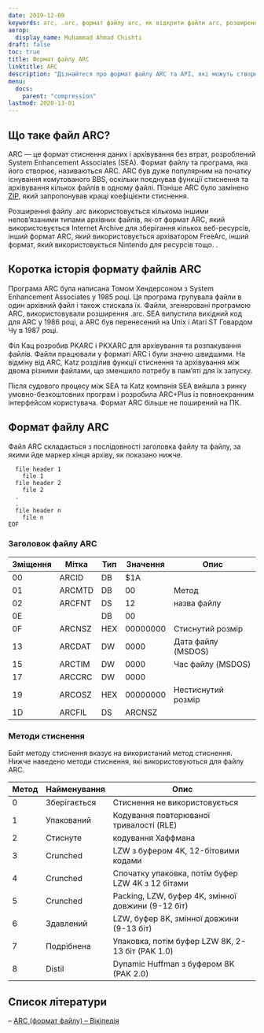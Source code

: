 ```yaml
---
date: 2019-12-09
keywords: arc, .arc, формат файлу arc, як відкрити файли arc, розширення .arc, розширення arc
автор:
  display_name: Muhammad Ahmad Chishti
draft: false
toc: true
title: Формат файлу ARC
linktitle: ARC
description: "Дізнайтеся про формат файлу ARC та API, які можуть створювати та відкривати файли ARC."
menu:
  docs:
    parent: "compression"
lastmod: 2020-13-01
---
```


## Що таке файл ARC?

ARC — це формат стиснення даних і архівування без втрат, розроблений System Enhancement Associates (SEA). Формат файлу та програма, яка його створює, називаються ARC. ARC був дуже популярним на початку існування комутованого BBS, оскільки поєднував функції стиснення та архівування кількох файлів в одному файлі. Пізніше ARC було замінено [ZIP](/uk/compression/zip/), який запропонував кращі коефіцієнти стиснення.

Розширення файлу .arc використовується кількома іншими непов’язаними типами архівних файлів, як-от формат ARC, який використовується Internet Archive для зберігання кількох веб-ресурсів, інший формат ARC, який використовується архіватором FreeArc, інший формат, який використовується Nintendo для ресурсів тощо. .

## Коротка історія формату файлів ARC

Програма ARC була написана Томом Хендерсоном з System Enhancement Associates у 1985 році. Ця програма групувала файли в один архівний файл і також стискала їх. Файли, згенеровані програмою ARC, використовували розширення .arc. SEA випустила вихідний код для ARC у 1986 році, а ARC був перенесений на Unix і Atari ST Говардом Чу в 1987 році.

Філ Кац розробив PKARC і PKXARC для архівування та розпакування файлів. Файли працювали у форматі ARC і були значно швидшими. На відміну від ARC, Katz розділив функції стиснення та архівування між двома різними файлами, що зменшило потребу в пам’яті для їх запуску.

Після судового процесу між SEA та Katz компанія SEA вийшла з ринку умовно-безкоштовних програм і розробила ARC+Plus із повноекранним інтерфейсом користувача. Формат ARC більше не поширений на ПК.

## Формат файлу ARC

Файл ARC складається з послідовності заголовка файлу та файлу, за якими йде маркер кінця архіву, як показано нижче.

```console
  file header 1
    file 1
  file header 2
    file 2
  .
  .
  file header n
    file n
EOF
```

### Заголовок файлу ARC ###

|Зміщення|Мітка|Тип|Значення|Опис|
|---|---|---|---|---|
|00|ARCID |DB|$1A| |
|01|ARCMTD|DB|00|Метод|
|02|ARCFNT|DS|12|назва файлу|
|0E| |DB|00| |
|0F|ARCNSZ|HEX|00000000|Стиснутий розмір|
|13|ARCDAT|DW|0000|Дата файлу (MSDOS)|
|15|ARCTIM|DW|0000|Час файлу (MSDOS)|
|17|ARCCRC|DW|0000| |
|19|ARCOSZ|HEX|00000000|Нестиснутий розмір|
|1D|ARCFIL|DS|ARCNSZ| |

### Методи стиснення ###

Байт методу стиснення вказує на використаний метод стиснення. Нижче наведено методи стиснення, які використовуються для файлу ARC.

|Метод|Найменування|Опис|
|---|---|---|
|0|Зберігається|Стиснення не використовується|
|1|Упакований|Кодування повторюваної тривалості (RLE)|
|2|Стиснуте|кодування Хаффмана|
|3|Crunched|LZW з буфером 4K, 12-бітовими кодами|
|4|Crunched|Спочатку упаковка, потім буфер LZW 4K з 12 бітами|
|5|Crunched|Packing, LZW, буфер 4K, змінної довжини (9-12 біт)|
|6|Здавлений|LZW, буфер 8K, змінної довжини (9-13 біт)|
|7|Подрібнена|Упаковка, потім буфер LZW 8K, 2-13 біт (PAK 1.0)|
|8|Distil|Dynamic Huffman з буфером 8K (PAK 2.0)|

## Список літератури

– [ARC (формат файлу) – Вікіпедія](https://en.wikipedia.org/wiki/ARC_(file_format))

